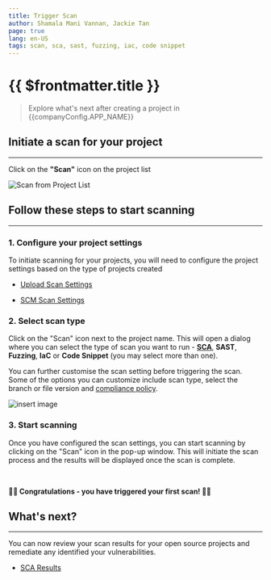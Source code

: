```yaml
---
title: Trigger Scan
author: Shamala Mani Vannan, Jackie Tan
page: true
lang: en-US
tags: scan, sca, sast, fuzzing, iac, code snippet
---
```


<script setup>
import { companyConfig } from '../../../../config/companyConfig.js'
</script>

<ClientOnly>

# {{ $frontmatter.title }}

> Explore what's next after creating a project in {{companyConfig.APP_NAME}}

## Initiate a scan for your project

<hr class="thick" />

Click on the **"Scan"** icon on the project list

![Scan from Project List](/images/Trigger-Scan/Trigger-Scan-1.png)

## Follow these steps to start scanning

<hr class="thick" />

### 1. Configure your project settings

To initiate scanning for your projects, you will need to configure the project settings based on the type of projects created

- [Upload Scan Settings](./Upload-Scan-Settings.md)

- [SCM Scan Settings](./SCM-Scan-Settings.md)

### 2. Select scan type

Click on the "Scan" icon next to the project name. This will open a dialog where you can select the type of scan you want to run - [**SCA**](../SCA/), **SAST**, **Fuzzing**, **IaC** or **Code Snippet** (you may select more than one).

You can further customise the scan setting before triggering the scan. Some of the options you can customize include scan type, select the branch or file version and [compliance policy](../Compliance-Policy-Rules/).

![insert image](/images/Trigger-Scan/Trigger-Scan-2.png)

### 3. Start scanning

Once you have configured the scan settings, you can start scanning by clicking on the "Scan" icon in the pop-up window. This will initiate the scan process and the results will be displayed once the scan is complete.

<br />

**:tada::tada: Congratulations - you have triggered your first scan! :confetti_ball::confetti_ball:**

## What's next?

<hr class="thick" />

You can now review your scan results for your open source projects and remediate any identified your vulnerabilities.

- [SCA Results](../SCA/)

</ClientOnly>
